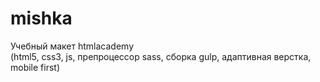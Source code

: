 # mishka
Учебный макет htmlacademy<br>
(html5, css3, js, препроцессор sass, сборка gulp, адаптивная верстка, mobile first)

